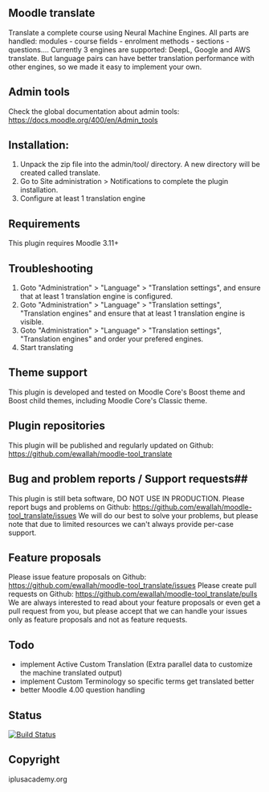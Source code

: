 ## Moodle translate ##

Translate a complete course using Neural Machine Engines. All parts are handled: modules - course fields - enrolment methods - sections - questions....
Currently 3 engines are supported: DeepL, Google and AWS translate. But language pairs can have better translation performance with other engines, so we made it easy to implement your own.

## Admin tools ##

Check the global documentation about admin tools: https://docs.moodle.org/400/en/Admin_tools

## Installation: ##

 1. Unpack the zip file into the admin/tool/ directory. A new directory will be created called translate.
 2. Go to Site administration > Notifications to complete the plugin installation.
 3. Configure at least 1 translation engine

## Requirements ##

This plugin requires Moodle 3.11+

## Troubleshooting ##

 1. Goto "Administration" > "Language" > "Translation settings", and ensure that at least 1 translation engine is configured.
 2. Goto "Administration" > "Language" > "Translation settings", "Translation engines" and ensure that at least 1 translation engine is visible.
 3. Goto "Administration" > "Language" > "Translation settings", "Translation engines" and order your prefered engines.
 4. Start translating

## Theme support ##

This plugin is developed and tested on Moodle Core's Boost theme and Boost child themes, including Moodle Core's Classic theme.

## Plugin repositories ##

This plugin will be published and regularly updated on Github: https://github.com/ewallah/moodle-tool_translate

## Bug and problem reports / Support requests##

This plugin is still beta software, DO NOT USE IN PRODUCTION.
Please report bugs and problems on Github: https://github.com/ewallah/moodle-tool_translate/issues
We will do our best to solve your problems, but please note that due to limited resources we can't always provide per-case support.

## Feature proposals ##

Please issue feature proposals on Github: https://github.com/ewallah/moodle-tool_translate/issues
Please create pull requests on Github: https://github.com/ewallah/moodle-tool_translate/pulls
We are always interested to read about your feature proposals or even get a pull request from you, but please accept that we can handle your issues only as feature proposals and not as feature requests.

## Todo ##

 - implement Active Custom Translation (Extra parallel data to customize the machine translated output)
 - implement Custom Terminology so specific terms get translated better
 - better Moodle 4.00 question handling

## Status ##

[![Build Status](https://github.com/ewallah/moodle-tool_translate/Tests/badge.svg)](https://github.com/ewallah/moodle-tool_translate/actions)

## Copyright ##

iplusacademy.org

